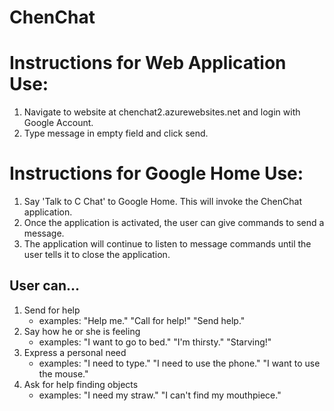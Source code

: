 # ChenChat

# Instructions for Web Application Use:
1. Navigate to website at chenchat2.azurewebsites.net and login with Google Account.
2. Type message in empty field and click send.

# Instructions for Google Home Use:
1. Say 'Talk to C Chat' to Google Home.  This will invoke the ChenChat application.
2. Once the application is activated, the user can give commands to send a message.
3. The application will continue to listen to message commands until the user tells it to close the application.

## User can...
1. Send for help
	* examples: "Help me." "Call for help!" "Send help."
2. Say how he or she is feeling
	* examples: "I want to go to bed." "I'm thirsty." "Starving!"
3. Express a personal need
	* examples: "I need to type." "I need to use the phone." "I want to use the mouse."
4. Ask for help finding objects
	* examples: "I need my straw." "I can't find my mouthpiece."


